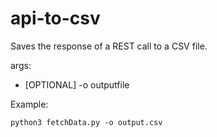 # api-to-csv
Saves the response of a REST call to a CSV file.

args:
* [OPTIONAL] -o outputfile

Example:
```
python3 fetchData.py -o output.csv
```